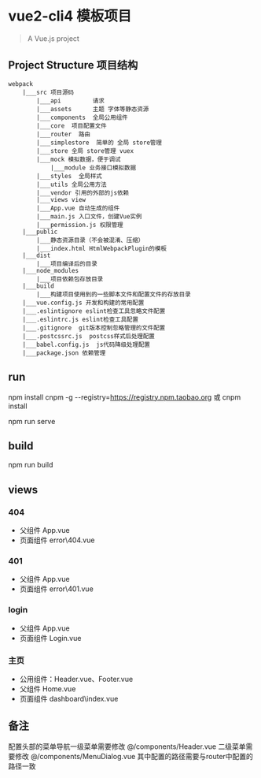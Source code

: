 # vue2-cli4 模板项目

> A Vue.js project


## Project Structure 项目结构
    webpack
        |___src 项目源码
            |___api         请求
            |___assets      主题 字体等静态资源
            |___components  全局公用组件
            |___core  项目配置文件
            |___router  路由
            |___simplestore  简单的 全局 store管理
            |___store 全局 store管理 vuex
            |___mock 模拟数据，便于调试
                |___module 业务接口模拟数据
            |___styles  全局样式
            |___utils 全局公用方法
            |___vendor 引用的外部的js依赖
            |___views view
            |___App.vue 自动生成的组件
            |___main.js 入口文件，创建Vue实例
            |___permission.js 权限管理
        |___public
            |___静态资源目录（不会被混淆、压缩）
            |___index.html HtmlWebpackPlugin的模板
        |___dist
            |___项目编译后的目录
        |___node_modules
            |___项目依赖包存放目录
        |___build
            |___构建项目使用到的一些脚本文件和配置文件的存放目录 
        |___vue.config.js 开发和构建的常用配置
        |___.eslintignore eslint检查工具忽略文件配置
        |___.eslintrc.js eslint检查工具配置
        |___.gitignore  git版本控制忽略管理的文件配置
        |___.postcssrc.js  postcss样式后处理配置
        |___babel.config.js  js代码降级处理配置
        |___package.json 依赖管理

## run

npm install cnpm -g --registry=https://registry.npm.taobao.org
或
cnpm install


npm run serve


## build

npm run build



## views
### 404

- 父组件 App.vue
- 页面组件 error\404.vue


### 401

- 父组件 App.vue
- 页面组件 error\401.vue


### login

- 父组件 App.vue
- 页面组件 Login.vue


### 主页

- 公用组件：Header.vue、Footer.vue
- 父组件 Home.vue
- 页面组件 dashboard\index.vue


## 备注
配置头部的菜单导航一级菜单需要修改 @/components/Header.vue    二级菜单需要修改 @/components/MenuDialog.vue  其中配置的路径需要与router中配置的路径一致
